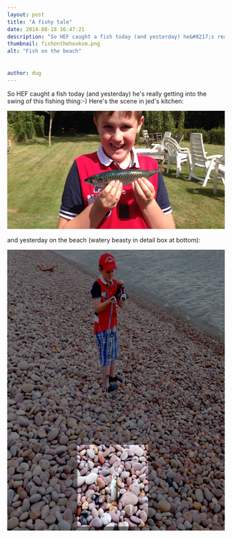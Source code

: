 ```yaml
---
layout: post
title: "A fishy tale"
date: 2014-08-18 16:47:21
description: "So HEF caught a fish today (and yesterday) he&#8217;s really getting into the swing of this fishing thing -- -)&#8230;"
thumbnail: fishonthehooksm.png
alt: "Fish on the beach"


author: dug
---
```


So HEF caught a fish today (and yesterday) he's really getting into the swing of this fishing thing:-) Here's the scene in jed's kitchen:

<img alt="Smiley HEF with prey" src="/assets/i/smileyHEFsm.png" width="580" height="273" />

and yesterday on the beach (watery beasty in detail box at bottom):

<img alt="Fish on the beach" src="/assets/i/fishonthehooksm.png" width="580" height="649"  style="" />

